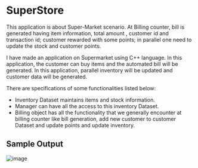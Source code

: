 # SuperStore
This application is about Super-Market scenario. At Billing counter, bill is generated having item information, total amount , customer id and transaction id; customer rewarded with some points; in parallel one need to update the stock and customer points.

I have made an application on Supermarket using C++ language. In this application, the customer can buy items and the automated bill will be generated. In this application, parallel inventory will be updated and customer data will be generated.

There are specifications of some functionalities listed below:


- Inventory Dataset maintains items and stock information.
-  Manager can have all the access to this inventory Dataset.
- Billing object has all the functionality that we generally encounter at
billing counter like bill generation, add new customer to customer Dataset
and update points and update inventory.


## Sample Output





![image](https://user-images.githubusercontent.com/58663029/175396748-e7ca1196-da85-4771-9e48-f9b5f31a8c5a.png)

